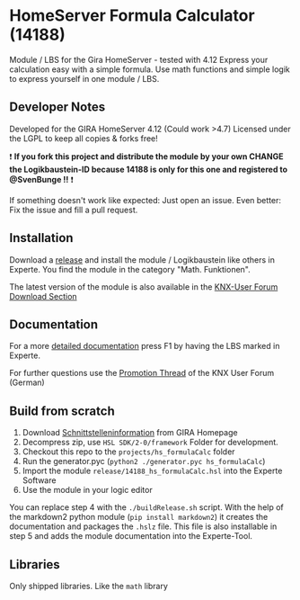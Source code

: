 # HomeServer Formula Calculator (14188)

Module / LBS for the Gira HomeServer - tested with 4.12
Express your calculation easy with a simple formula. Use math functions and simple logik to express yourself in one module / LBS.

## Developer Notes

Developed for the GIRA HomeServer 4.12 (Could work >4.7)
Licensed under the LGPL to keep all copies & forks free!

:exclamation: **If you fork this project and distribute the module by your own CHANGE the Logikbaustein-ID because 14188 is only for this one and registered to @SvenBunge !!** :exclamation:

If something doesn't work like expected: Just open an issue. Even better: Fix the issue and fill a pull request.

## Installation

Download a [release](https://github.com/SvenBunge/hs_formulaCalc/releases) and install the module / Logikbaustein like others in Experte.
You find the module in the category "Math. Funktionen". 

The latest version of the module is also available in the [KNX-User Forum Download Section](https://service.knx-user-forum.de/?comm=download&id=14188)

## Documentation

For a more [detailed documentation](doc/log14188.md) press F1 by having the LBS marked in Experte.

For further questions use the [Promotion Thread](https://knx-user-forum.de/forum/%C3%B6ffentlicher-bereich/knx-eib-forum/1782168-neuer-formel-baustein-wenn-ihn-jemand-braucht) of the KNX User Forum (German)

## Build from scratch

1. Download [Schnittstelleninformation](http://www.hs-help.net/hshelp/gira/other_documentation/Schnittstelleninformationen.zip) from GIRA Homepage
2. Decompress zip, use `HSL SDK/2-0/framework` Folder for development.
3. Checkout this repo to the `projects/hs_formulaCalc` folder
4. Run the generator.pyc (`python2 ./generator.pyc hs_formulaCalc`)
5. Import the module `release/14188_hs_formulaCalc.hsl` into the Experte Software
6. Use the module in your logic editor

You can replace step 4 with the `./buildRelease.sh` script. With the help of the markdown2 python module (`pip install markdown2`) it creates the documentation and packages the `.hslz` file. This file is also installable in step 5 and adds the module documentation into the Experte-Tool.  
 
## Libraries

Only shipped libraries. Like the `math` library
